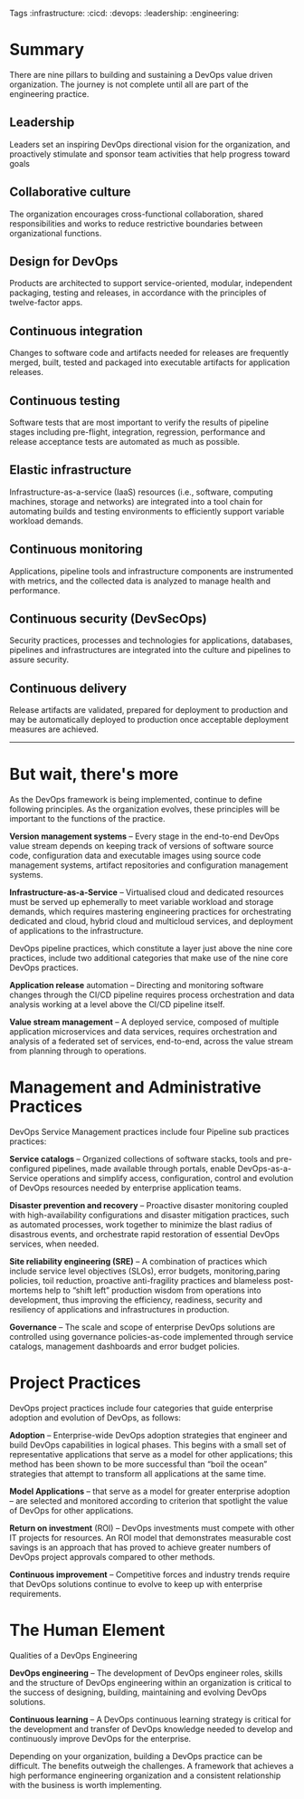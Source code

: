 
Tags :infrastructure: :cicd: :devops: :leadership: :engineering:

# Summary
There are nine pillars to building and sustaining a DevOps value driven organization. The journey is not complete until all are part of the engineering practice. 

## Leadership 
  Leaders set an inspiring DevOps directional vision for the organization, and proactively stimulate and sponsor team activities that help progress toward goals

## Collaborative culture 
  The organization encourages cross-functional collaboration, shared responsibilities and works to reduce restrictive boundaries between organizational functions.

## Design for DevOps
  Products are architected to support service-oriented, modular, independent packaging, testing and releases, in accordance with the principles of twelve-factor apps.

## Continuous integration 
  Changes to software code and artifacts needed for releases are frequently merged, built, tested and packaged into executable artifacts for application releases.

## Continuous testing 
  Software tests that are most important to verify the results of pipeline stages including pre-flight, integration, regression, performance and release acceptance tests are automated as much as possible.

## Elastic infrastructure 
  Infrastructure-as-a-service (IaaS) resources (i.e., software, computing machines, storage and networks) are integrated into a tool chain for automating builds and testing environments to efficiently support variable workload demands.

## Continuous monitoring 
  Applications, pipeline tools and infrastructure components are instrumented with metrics, and the collected data is analyzed to manage health and performance.

## Continuous security (DevSecOps) 
  Security practices, processes and technologies for applications, databases, pipelines and infrastructures are integrated into the culture and pipelines to assure security.

## Continuous delivery 
  Release artifacts are validated, prepared for deployment to production and may be automatically deployed to production once acceptable deployment measures are achieved.
  ____________________________________
  
# But wait, there's more 
  As the DevOps framework is being implemented, continue to define following principles. As the organization evolves, these principles will be important to the functions of the practice. 

  **Version management systems** – Every stage in the end-to-end DevOps value stream depends on keeping track of versions of software source code, configuration data and executable images using source code management systems, artifact repositories and configuration management systems.

  **Infrastructure-as-a-Service** – Virtualised cloud and dedicated resources must be served up ephemerally to meet variable workload and storage demands, which requires mastering engineering practices for orchestrating dedicated and cloud, hybrid cloud and multicloud services, and deployment of applications to the infrastructure.

  DevOps pipeline practices, which constitute a layer just above the nine core practices, include two additional categories that make use of the nine core DevOps practices.

  **Application release** automation – Directing and monitoring software changes through the CI/CD pipeline requires process orchestration and data analysis working at a level above the CI/CD pipeline itself.

  **Value stream management** – A deployed service, composed of multiple application microservices and data services, requires orchestration and analysis of a federated set of services, end-to-end, across the value stream from planning through to operations.

# Management and Administrative Practices
  DevOps Service Management practices include four Pipeline sub practices practices:

  **Service catalogs** – Organized collections of software stacks, tools and pre-configured pipelines, made available through portals, enable DevOps-as-a-Service operations and simplify access, configuration, control and evolution of DevOps resources needed by enterprise application teams.

  **Disaster prevention and recovery** – Proactive disaster monitoring coupled with high-availability configurations and disaster mitigation practices, such as automated processes, work together to minimize the blast radius of disastrous events, and orchestrate rapid restoration of essential DevOps services, when needed.

  **Site reliability engineering (SRE)** – A combination of practices which include service level objectives (SLOs), error
  budgets, monitoring,paring policies, toil reduction, proactive anti-fragility practices and blameless post-mortems help to “shift left” production wisdom from operations into development, thus improving the efficiency, readiness, security and resiliency of applications and infrastructures in production.

  **Governance** – The scale and scope of enterprise DevOps solutions are controlled using governance policies-as-code implemented through service catalogs, management dashboards and error budget policies.

# Project Practices
  DevOps project practices include four categories that guide enterprise adoption and evolution of DevOps, as follows:

  **Adoption** – Enterprise-wide DevOps adoption strategies that engineer and build DevOps capabilities in logical phases. This begins with a small set of representative applications that serve as a model for other applications; this method has been shown to be more successful than “boil the ocean” strategies that attempt to transform all applications at the same time.

  **Model Applications** – that serve as a model for greater enterprise adoption – are selected and monitored according to criterion that spotlight the value of DevOps for other applications.

  **Return on investment** (ROI) – DevOps investments must compete with other IT projects for resources. An ROI model that demonstrates measurable cost savings is an approach that has proved to achieve greater numbers of DevOps project approvals compared to other methods.

  **Continuous improvement** – Competitive forces and industry trends require that DevOps solutions continue to evolve to keep up with enterprise requirements.

# The Human Element
  Qualities of a DevOps Engineering

  **DevOps engineering** – The development of DevOps engineer roles, skills and the structure of DevOps engineering within an organization is critical to the success of designing, building, maintaining and evolving DevOps solutions.

  **Continuous learning** – A DevOps continuous learning strategy is critical for the development and transfer of DevOps knowledge needed to develop and continuously improve DevOps for the enterprise.

  Depending on your organization, building a DevOps practice can be difficult. The benefits outweigh the challenges. A framework
  that achieves a high performance engineering organization and a consistent relationship with the business is worth implementing.
  
